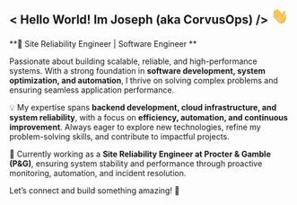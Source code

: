 <!--
**CorvusOps/CorvusOps** is a ✨ _special_ ✨ repository because its `README.md` (this file) appears on your GitHub profile.

Here are some ideas to get you started:

- 🔭 I’m currently working on ...
- 🌱 I’m currently learning ...
- 👯 I’m looking to collaborate on ...
- 🤔 I’m looking for help with ...
- 💬 Ask me about ...
- 📫 How to reach me: ...
- 😄 Pronouns: ...
- ⚡ Fun fact: ...
-->

<h2> <p> < Hello World! Im Joseph (aka CorvusOps) />  <img src="gifs/Wave.gif" width="30"/> </p>  
  <!-- Add an img of me or sumn --> 
  </h2>
  
**🚀 Site Reliability Engineer | Software Engineer ** 

Passionate about building scalable, reliable, and high-performance systems. With a strong foundation in **software development, system optimization, and automation**, I thrive on solving complex problems and ensuring seamless application performance.  

💡 My expertise spans **backend development, cloud infrastructure, and system reliability**, with a focus on **efficiency, automation, and continuous improvement**. Always eager to explore new technologies, refine my problem-solving skills, and contribute to impactful projects.  

📌 Currently working as a **Site Reliability Engineer at Procter & Gamble (P&G)**, ensuring system stability and performance through proactive monitoring, automation, and incident resolution.  

Let’s connect and build something amazing! 🚀  

